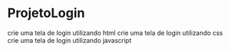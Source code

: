 # ProjetoLogin
crie uma tela de login utilizando html
crie uma tela de login utilizando css
crie uma tela de login utilizando javascript
